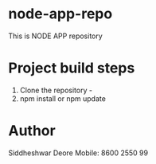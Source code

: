 # node-app-repo
This is NODE APP repository

# Project build steps

1. Clone the repository - <repo-url>
2. npm install or npm update

 

# Author
Siddheshwar Deore
Mobile: 8600 2550 99